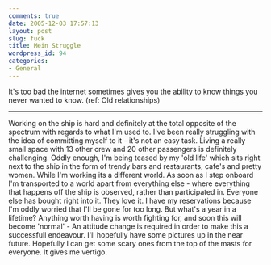 ```yaml
---
comments: true
date: 2005-12-03 17:57:13
layout: post
slug: fuck
title: Mein Struggle
wordpress_id: 94
categories:
- General
---
```


It's too bad the internet sometimes gives you the ability to know things you never wanted to know. (ref: Old relationships)

______________________________________

Working on the ship is hard and definitely at the total opposite of the spectrum with regards to what I'm used to. I've been really struggling with the idea of committing myself to it - it's not an easy task. Living a really small space with 13 other crew and 20 other passengers is definitely challenging. Oddly enough, I'm being teased by my 'old life' which sits right next to the ship in the form of trendy bars and restaurants, cafe's and pretty women. While I'm working its a different world. As soon as I step onboard I'm transported to a world apart from everything else - where everything that happens off the ship is observed, rather than participated in. 
Everyone else has bought right into it.
They love it. 
I have my reservations because I'm oddly worried that I'll be gone for too long. But what's a year in a lifetime?
Anything worth having is worth fighting for, and soon this will become 'normal' - An attitude change is required in order to make this a successfull endeavour. 
I'll hopefully have some pictures up in the near future. Hopefully I can get some scary ones from the top of the masts for everyone. It gives me vertigo. 
